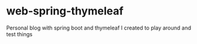 # web-spring-thymeleaf

Personal blog with spring boot and thymeleaf I created to play around and test things
